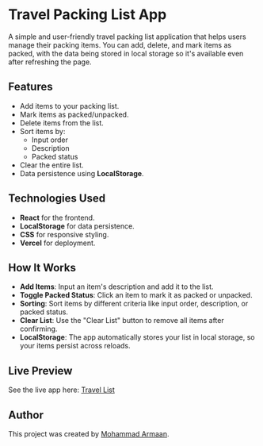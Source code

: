 # Travel Packing List App

A simple and user-friendly travel packing list application that helps users manage their packing items. You can add, delete, and mark items as packed, with the data being stored in local storage so it's available even after refreshing the page.

## Features

- Add items to your packing list.
- Mark items as packed/unpacked.
- Delete items from the list.
- Sort items by:
  - Input order
  - Description
  - Packed status
- Clear the entire list.
- Data persistence using **LocalStorage**.

## Technologies Used

- **React** for the frontend.
- **LocalStorage** for data persistence.
- **CSS** for responsive styling.
- **Vercel** for deployment.

## How It Works

- **Add Items**: Input an item's description and add it to the list.
- **Toggle Packed Status**: Click an item to mark it as packed or unpacked.
- **Sorting**: Sort items by different criteria like input order, description, or packed status.
- **Clear List**: Use the "Clear List" button to remove all items after confirming.
- **LocalStorage**: The app automatically stores your list in local storage, so your items persist across reloads.

## Live Preview

See the live app here: [Travel List](https://travel-list-armaan.vercel.app)

## Author

This project was created by [Mohammad Armaan](https://mohammadarmaan.netlify.app).
